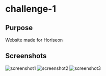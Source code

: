 # challenge-1

## Purpose
Website made for Horiseon

## Screenshots
![screenshot1](./assets/images/screen1)
![screenshot2](./assets/images/screen2)
![screenshot3](./assets/images/screen3)
